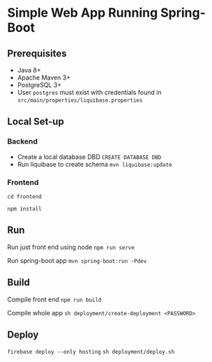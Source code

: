# Simple Web App Running Spring-Boot

## Prerequisites

* Java 8+
* Apache Maven 3+
* PostgreSQL 3+
* User `postgres` must exist with credentials found in `src/main/properties/liquibase.properties`

## Local Set-up

### Backend
* Create a local database DBD
`CREATE DATABASE DBD`
* Run liquibase to create schema
`mvn liquibase:update`

### Frontend

`cd frontend`

`npm install`




## Run

Run just front end using node
`npm run serve`

Run spring-boot app
`mvn spring-boot:run -Pdev`


## Build
Compile front end
`npm run build`

Compile whole app
`sh deployment/create-deployment <PASSWORD>`

## Deploy
`firebase deploy --only hosting`
`sh deployment/deploy.sh` 